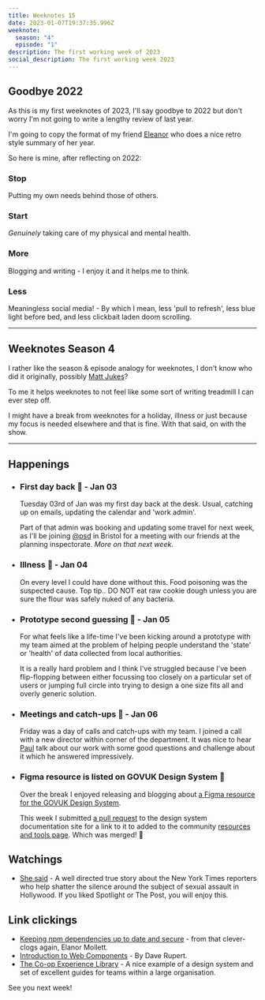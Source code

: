 ```yaml
---
title: Weeknotes 15
date: 2023-01-07T19:37:35.996Z
weeknote:
  season: "4"
  episode: "1"
description: The first working week of 2023
social_description: The first working week 2023
---
```


## Goodbye 2022

As this is my first weeknotes of 2023, I'll say goodbye to 2022 but don't worry I'm not going to write a lengthy review of last year.

I'm going to copy the format of my friend [Eleanor](https://eleanormollett.com/) who does a nice retro style summary of her year.

So here is mine, after reflecting on 2022:

### Stop

Putting my own needs behind those of others.

### Start

_Genuinely_ taking care of my physical and mental health.

### More

Blogging and writing - I enjoy it and it helps me to think.

### Less

Meaningless social media! - By which I mean, less 'pull to refresh', less blue light before bed, and less clickbait laden doom scrolling.

---

## Weeknotes Season 4

I rather like the season & episode analogy for weeknotes, I don't know who did it originally, possibly [Matt Jukes](https://www.jukes.ie/)?

To me it helps weeknotes to not feel like some sort of writing treadmill I can ever step off.

I might have a break from weeknotes for a holiday, illness or just because my focus is needed elsewhere and that is fine. With that said, on with the show.

---

## Happenings

- ### First day back 💪 - Jan 03
  Tuesday 03rd of Jan was my first day back at the desk. Usual, catching up on emails, updating the calendar and 'work admin'.

  Part of that admin was booking and updating some travel for next week, as I'll be joining [@psd](https://twitter.com/psd) in Bristol for a meeting with our friends at the planning inspectorate. _More on that next week_.

- ### Illness 🤢 - Jan 04
  On every level I could have done without this. Food poisoning was the suspected cause. Top tip.. DO NOT eat raw cookie dough unless you are sure the flour was safely nuked of any bacteria.

- ### Prototype second guessing 🤔 - Jan 05
  For what feels like a life-time I've been kicking around a prototype with my team aimed at the problem of helping people understand the 'state' or 'health' of data collected from local authorities.

  It is a really hard problem and I think I've struggled because I've been flip-flopping between either focussing too closely on a particular set of users or jumping full circle into trying to design a one size fits all and overly generic solution.

- ### Meetings and catch-ups 💬 - Jan 06
  Friday was a day of calls and catch-ups with my team. I joined a call with a new director within corner of the department. It was nice to hear [Paul](https://twitter.com/psd) talk about our work with some good questions and challenge about it which he answered impressively.

- ### Figma resource is listed on GOVUK Design System 🚀
  Over the break I enjoyed releasing and blogging about [a Figma resource for the GOVUK Design System](https://paulsmith.site/posts/govuk-flow-diagrams-figma/).

  This week I submitted [a pull request](https://github.com/alphagov/govuk-design-system/pull/2516) to the design system documentation site for a link to it to added to the community [resources and tools page](https://design-system.service.gov.uk/community/resources-and-tools/). Which was merged! 🥳

## Watchings

- [She said](https://www.imdb.com/title/tt14807308/) - A well directed true story about the New York Times reporters who help shatter the silence around the subject of sexual assault in Hollywood. If you liked Spotlight or The Post, you will enjoy this.

## Link clickings

- [Keeping npm dependencies up to date and secure](https://eleanormollett.com/posts/2023-01-07---npm-dependencies) - from that clever-clogs again, Elanor Mollett.
- [Introduction to Web Components](https://daverupert.com/2023/01/html-with-superpowers-the-guidebook/) - By Dave Rupert.
- [The Co-op Experience Library](https://www.coop.co.uk/experience-library/) - A nice example of a design system and set of excellent guides for teams within a large organisation.

See you next week!
